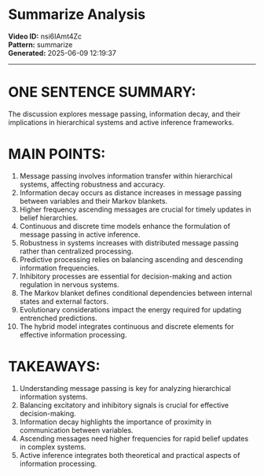 # Summarize Analysis

**Video ID:** nsi6IAmt4Zc  
**Pattern:** summarize  
**Generated:** 2025-06-09 12:19:37  

---

# ONE SENTENCE SUMMARY:
The discussion explores message passing, information decay, and their implications in hierarchical systems and active inference frameworks.

# MAIN POINTS:
1. Message passing involves information transfer within hierarchical systems, affecting robustness and accuracy.
2. Information decay occurs as distance increases in message passing between variables and their Markov blankets.
3. Higher frequency ascending messages are crucial for timely updates in belief hierarchies.
4. Continuous and discrete time models enhance the formulation of message passing in active inference.
5. Robustness in systems increases with distributed message passing rather than centralized processing.
6. Predictive processing relies on balancing ascending and descending information frequencies.
7. Inhibitory processes are essential for decision-making and action regulation in nervous systems.
8. The Markov blanket defines conditional dependencies between internal states and external factors.
9. Evolutionary considerations impact the energy required for updating entrenched predictions.
10. The hybrid model integrates continuous and discrete elements for effective information processing.

# TAKEAWAYS:
1. Understanding message passing is key for analyzing hierarchical information systems.
2. Balancing excitatory and inhibitory signals is crucial for effective decision-making.
3. Information decay highlights the importance of proximity in communication between variables.
4. Ascending messages need higher frequencies for rapid belief updates in complex systems.
5. Active inference integrates both theoretical and practical aspects of information processing.
